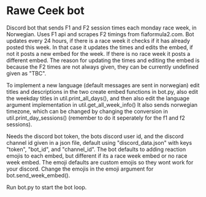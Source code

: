 # Rawe Ceek bot
 Discord bot that sends F1 and F2 session times each monday race week, in Norwegian. 
 Uses F1 api and scrapes F2 timings from fiaformula2.com.
 Bot updates every 24 hours, if there is a race week it checks if it has already posted this week. In that case it updates the times and edits the embed, if not it posts a new embed for the week. If there is no race week it posts a different embed. The reason for updating the times and editing the embed is because the F2 times are not always given, they can be currently undefined given as "TBC".
 
 To implement a new language (default messages are sent in norwegian) edit titles and descriptions in the two create embed functions in bot.py, also edit the weekday titles in util.print_all_days(), and then also edit the language argument implementation in util.get_all_week_info() 
 It also sends norwegian timezone, which can be changed by changing the conversion in util.print_day_sessions() (remember to do it seperately for the f1 and f2 sessions).
 
 Needs the discord bot token, the bots discord user id, and the discord channel id given in a json file, default using "discord_data.json" with keys "token", "bot_id", and "channel_id".
The bot defaults to adding reaction emojis to each embed, but different if its a race week embed or no race week embed. The emoji defaults are custom emojis so they wont work for your discord. Change the emojis in the emoji argument for bot.send_week_embed().
 
 Run bot.py to start the bot loop.
 


